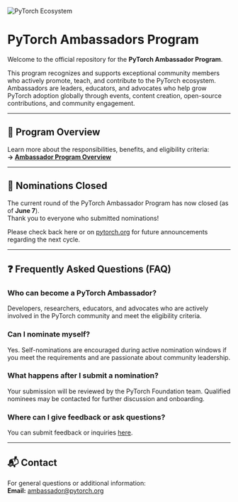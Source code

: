 
![PyTorch Ecosystem](https://raw.githubusercontent.com/pytorch/pytorch/0d4cedaa47c7ee22042eb24e87eb3cfe95502404/docs/source/_static/img/pytorch-logo-dark.svg)

# PyTorch Ambassadors Program

Welcome to the official repository for the **PyTorch Ambassador Program**.

This program recognizes and supports exceptional community members who actively promote, teach, and contribute to the PyTorch ecosystem. Ambassadors are leaders, educators, and advocates who help grow PyTorch adoption globally through events, content creation, open-source contributions, and community engagement.

---

## 📌 Program Overview

Learn more about the responsibilities, benefits, and eligibility criteria:  
**→ [Ambassador Program Overview](./README.md)**

---

## 🚫 Nominations Closed

The current round of the PyTorch Ambassador Program has now closed (as of **June 7**).  
Thank you to everyone who submitted nominations!  

Please check back here or on [pytorch.org](https://pytorch.org) for future announcements regarding the next cycle.

---

## ❓ Frequently Asked Questions (FAQ)

### Who can become a PyTorch Ambassador?
Developers, researchers, educators, and advocates who are actively involved in the PyTorch community and meet the eligibility criteria.

### Can I nominate myself?
Yes. Self-nominations are encouraged during active nomination windows if you meet the requirements and are passionate about community leadership.

### What happens after I submit a nomination?
Your submission will be reviewed by the PyTorch Foundation team. Qualified nominees may be contacted for further discussion and onboarding.

### Where can I give feedback or ask questions?
You can submit feedback or inquiries [here](https://github.com/pytorch-fdn/ambassador-program/issues/new?template=feedback.yml&title=%5BFeedback%5D%20).

---

## 📬 Contact

For general questions or additional information:  
**Email:** ambassador@pytorch.org

